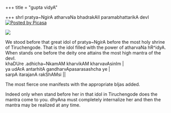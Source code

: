 +++
title = "gupta vidyA"

+++
shrI pratya\~NgirA atharvaNa bhadrakAlI paramabhattarikA devI[![Posted
by
Picasa](https://i1.wp.com/photos1.blogger.com/pbp.gif)](http://picasa.google.com/blogger/)

[![](https://i1.wp.com/photos1.blogger.com/hello/133/1300/400/pratyangira.jpg)](http://photos1.blogger.com/hello/133/1300/640/pratyangira.jpg)

We stood before that great idol of pratya\~NgirA before the most holy
shrine of Tiruchengode. That is the idol filled with the power of
atharvaNa hR^idyA. When stands one before the deity one attains the most
high mantra of the devI.  
khaDUre .adhicha\~NkamAM kharvikAM kharvavAsinIm |  
ya udArA antarhitA gandharvApasarasashcha ye |  
sarpA itarajanA rakShAMsi ||

The most fierce one manifests with the appropriate bIjas added.

Indeed only when stand before her in that idol in Tiruchengode does the
mantra come to you. dhyAna must completely internalize her and then the
mantra may be realized at any time.
